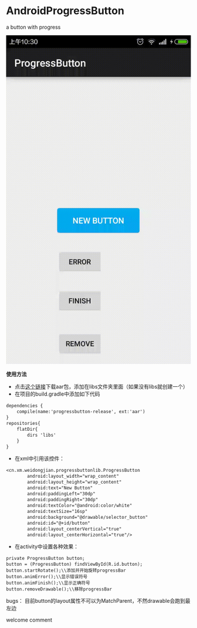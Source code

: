 # AndroidProgressButton
a button with progress

![image](https://github.com/weidongjian/AndroidProgressButton/raw/master/art/device-2015-07-16-102914.gif)

 **使用方法**
- 点击[这个链接](https://github.com/weidongjian/AndroidProgressButton/blob/master/art/progressbutton-release.aar?raw=true)下载aar包，添加在libs文件夹里面（如果没有libs就创建一个）
- 在项目的build.gradle中添加如下代码

```
dependencies {
    compile(name:'progressbutton-release', ext:'aar')
}
repositories{
    flatDir{
        dirs 'libs'
    }
}
```
- 在xml中引用该控件：

```
<cn.xm.weidongjian.progressbuttonlib.ProgressButton
        android:layout_width="wrap_content"
        android:layout_height="wrap_content"
        android:text="New Button"
        android:paddingLeft="30dp"
        android:paddingRight="30dp"
        android:textColor="@android:color/white"
        android:textSize="16sp"
        android:background="@drawable/selector_button"
        android:id="@+id/button"
        android:layout_centerVertical="true"
        android:layout_centerHorizontal="true"/>
```

- 在activity中设置各种效果：

```
private ProgressButton button;
button = (ProgressButton) findViewById(R.id.button);
button.startRotate();\\添加并开始旋转progressBar
button.animError();\\显示错误符号
button.animFinish();\\显示正确符号
button.removeDrawable();\\移除progressBar
```

bugs：
目前button的layout属性不可以为MatchParent，不然drawable会跑到最左边

welcome comment
